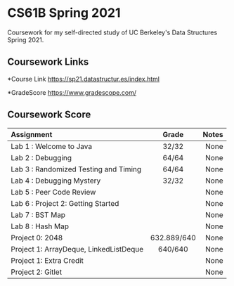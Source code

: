 # CS61B Spring 2021

Coursework for my self-directed study of UC Berkeley's Data Structures Spring 2021.

## Coursework Links

\*Course Link
https://sp21.datastructur.es/index.html

\*GradeScore
https://www.gradescope.com/

## Coursework Score

| Assignment                             |    Grade    | Notes |
| :------------------------------------- | :---------: | ----: |
| Lab 1 : Welcome to Java                |    32/32    |  None |
| Lab 2 : Debugging                      |    64/64    |  None |
| Lab 3 : Randomized Testing and Timing  |    64/64    |  None |
| Lab 4 : Debugging Mystery              |    32/32    |  None |
| Lab 5 : Peer Code Review               |             |  None |
| Lab 6 : Project 2: Getting Started     |             |  None |
| Lab 7 : BST Map                        |             |  None |
| Lab 8 : Hash Map                       |             |  None |
| Project 0: 2048                        | 632.889/640 |  None |
| Project 1: ArrayDeque, LinkedListDeque |   640/640   |  None |
| Project 1: Extra Credit                |             |  None |
| Project 2: Gitlet                      |             |  None |
